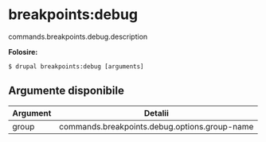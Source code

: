 # breakpoints:debug
commands.breakpoints.debug.description

**Folosire:**
```
$ drupal breakpoints:debug [arguments]
```

## Argumente disponibile
Argument | Detalii
---------|-------------
group | commands.breakpoints.debug.options.group-name
